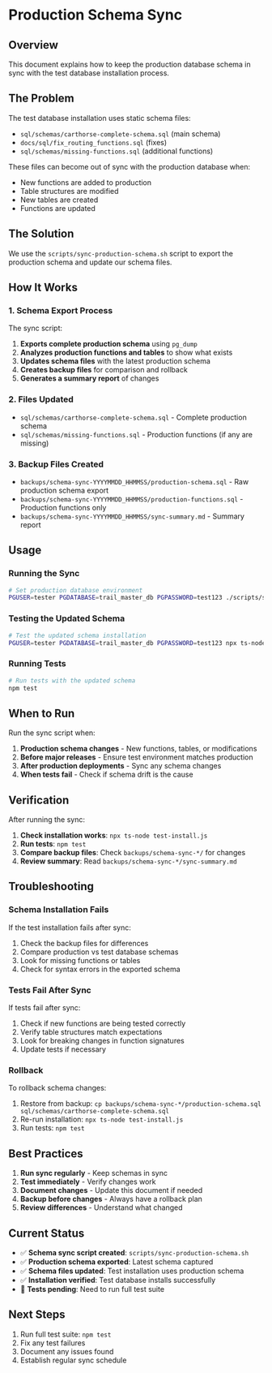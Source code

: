# Production Schema Sync

## Overview

This document explains how to keep the production database schema in sync with the test database installation process.

## The Problem

The test database installation uses static schema files:
- `sql/schemas/carthorse-complete-schema.sql` (main schema)
- `docs/sql/fix_routing_functions.sql` (fixes)
- `sql/schemas/missing-functions.sql` (additional functions)

These files can become out of sync with the production database when:
- New functions are added to production
- Table structures are modified
- New tables are created
- Functions are updated

## The Solution

We use the `scripts/sync-production-schema.sh` script to export the production schema and update our schema files.

## How It Works

### 1. Schema Export Process

The sync script:
1. **Exports complete production schema** using `pg_dump`
2. **Analyzes production functions and tables** to show what exists
3. **Updates schema files** with the latest production schema
4. **Creates backup files** for comparison and rollback
5. **Generates a summary report** of changes

### 2. Files Updated

- `sql/schemas/carthorse-complete-schema.sql` - Complete production schema
- `sql/schemas/missing-functions.sql` - Production functions (if any are missing)

### 3. Backup Files Created

- `backups/schema-sync-YYYYMMDD_HHMMSS/production-schema.sql` - Raw production schema export
- `backups/schema-sync-YYYYMMDD_HHMMSS/production-functions.sql` - Production functions only
- `backups/schema-sync-YYYYMMDD_HHMMSS/sync-summary.md` - Summary report

## Usage

### Running the Sync

```bash
# Set production database environment
PGUSER=tester PGDATABASE=trail_master_db PGPASSWORD=test123 ./scripts/sync-production-schema.sh
```

### Testing the Updated Schema

```bash
# Test the updated schema installation
PGUSER=tester PGDATABASE=trail_master_db PGPASSWORD=test123 npx ts-node test-install.js
```

### Running Tests

```bash
# Run tests with the updated schema
npm test
```

## When to Run

Run the sync script when:

1. **Production schema changes** - New functions, tables, or modifications
2. **Before major releases** - Ensure test environment matches production
3. **After production deployments** - Sync any schema changes
4. **When tests fail** - Check if schema drift is the cause

## Verification

After running the sync:

1. **Check installation works**: `npx ts-node test-install.js`
2. **Run tests**: `npm test`
3. **Compare backup files**: Check `backups/schema-sync-*/` for changes
4. **Review summary**: Read `backups/schema-sync-*/sync-summary.md`

## Troubleshooting

### Schema Installation Fails

If the test installation fails after sync:

1. Check the backup files for differences
2. Compare production vs test database schemas
3. Look for missing functions or tables
4. Check for syntax errors in the exported schema

### Tests Fail After Sync

If tests fail after sync:

1. Check if new functions are being tested correctly
2. Verify table structures match expectations
3. Look for breaking changes in function signatures
4. Update tests if necessary

### Rollback

To rollback schema changes:

1. Restore from backup: `cp backups/schema-sync-*/production-schema.sql sql/schemas/carthorse-complete-schema.sql`
2. Re-run installation: `npx ts-node test-install.js`
3. Run tests: `npm test`

## Best Practices

1. **Run sync regularly** - Keep schemas in sync
2. **Test immediately** - Verify changes work
3. **Document changes** - Update this document if needed
4. **Backup before changes** - Always have a rollback plan
5. **Review differences** - Understand what changed

## Current Status

- ✅ **Schema sync script created**: `scripts/sync-production-schema.sh`
- ✅ **Production schema exported**: Latest schema captured
- ✅ **Schema files updated**: Test installation uses production schema
- ✅ **Installation verified**: Test database installs successfully
- 🔄 **Tests pending**: Need to run full test suite

## Next Steps

1. Run full test suite: `npm test`
2. Fix any test failures
3. Document any issues found
4. Establish regular sync schedule 